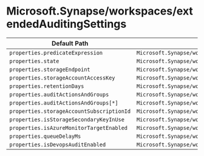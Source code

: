 # Microsoft.Synapse/workspaces/extendedAuditingSettings

| Default Path | Alias |
|---|---|
| `properties.predicateExpression` | `Microsoft.Synapse/workspaces/extendedAuditingSettings/predicateExpression` |
| `properties.state` | `Microsoft.Synapse/workspaces/extendedAuditingSettings/state` |
| `properties.storageEndpoint` | `Microsoft.Synapse/workspaces/extendedAuditingSettings/storageEndpoint` |
| `properties.storageAccountAccessKey` | `Microsoft.Synapse/workspaces/extendedAuditingSettings/storageAccountAccessKey` |
| `properties.retentionDays` | `Microsoft.Synapse/workspaces/extendedAuditingSettings/retentionDays` |
| `properties.auditActionsAndGroups` | `Microsoft.Synapse/workspaces/extendedAuditingSettings/auditActionsAndGroups` |
| `properties.auditActionsAndGroups[*]` | `Microsoft.Synapse/workspaces/extendedAuditingSettings/auditActionsAndGroups[*]` |
| `properties.storageAccountSubscriptionId` | `Microsoft.Synapse/workspaces/extendedAuditingSettings/storageAccountSubscriptionId` |
| `properties.isStorageSecondaryKeyInUse` | `Microsoft.Synapse/workspaces/extendedAuditingSettings/isStorageSecondaryKeyInUse` |
| `properties.isAzureMonitorTargetEnabled` | `Microsoft.Synapse/workspaces/extendedAuditingSettings/isAzureMonitorTargetEnabled` |
| `properties.queueDelayMs` | `Microsoft.Synapse/workspaces/extendedAuditingSettings/queueDelayMs` |
| `properties.isDevopsAuditEnabled` | `Microsoft.Synapse/workspaces/extendedAuditingSettings/isDevopsAuditEnabled` |

